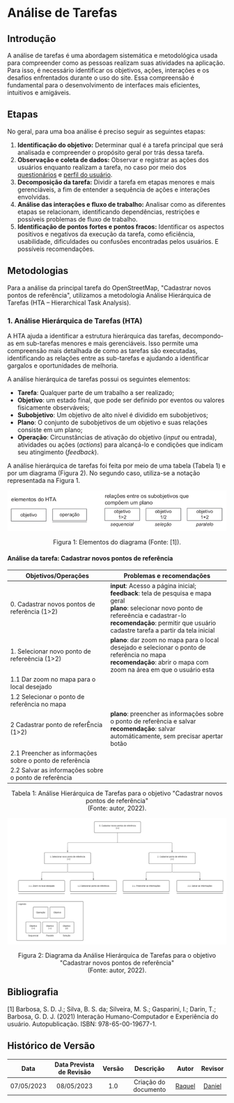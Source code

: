 # Análise de Tarefas

## Introdução

A análise de tarefas é uma abordagem sistemática e metodológica usada para compreender como as pessoas realizam suas atividades na aplicação. Para isso, é necessário identificar os objetivos, ações, interações e os desafios enfrentados durante o uso do site. Essa compreensão é fundamental para o desenvolvimento de interfaces mais eficientes, intuitivos e amigáveis.

## Etapas
No geral, para uma boa análise é preciso seguir as seguintes etapas:

1. **Identificação do objetivo:** Determinar qual é a tarefa principal que será analisada e compreender o propósito geral por trás dessa tarefa.
2. **Observação e coleta de dados:** Observar e registrar as ações dos usuários enquanto realizam a tarefa, no caso por meio dos [questionários](perfil_usuario.md) e [perfil do usuário](perfil_usuario.md).
3. **Decomposição da tarefa:** Dividir a tarefa em etapas menores e mais gerenciáveis, a fim de entender a sequência de ações e interações envolvidas.
4. **Análise das interações e fluxo de trabalho:** Analisar como as diferentes etapas se relacionam, identificando dependências, restrições e possíveis problemas de fluxo de trabalho.
5. **Identificação de pontos fortes e pontos fracos:** Identificar os aspectos positivos e negativos da execução da tarefa, como eficiência, usabilidade, dificuldades ou confusões encontradas pelos usuários. E possíveis recomendações.


## Metodologias 
Para a análise da principal tarefa do OpenStreetMap, "Cadastrar novos pontos de referência", utilizamos a metodologia Análise	Hierárquica	de	Tarefas	(HTA	– Hierarchical Task Analysis).
<!-- Para fazer uso das principais metodologias de análise de tarefas, selecionamos as tarefas "Cadastrar novos pontos de referência", "Procurar rotas" e Contribuir com o desenvolvimento do site#, as tarefas mais utilizadas pelos usuários. As metodologias mais usadas são: -->

<!-- - Análise	Hierárquica	de	Tarefas	(HTA	– Hierarchical Task Analysis)
- GOMS	(Goals,	Operators,	Methods, e	Selection	Rules) -->
<!-- - ConcurTaskTrees (CTT) -->


### 1. Análise Hierárquica de Tarefas (HTA)
A HTA ajuda a identificar a estrutura hierárquica das tarefas, decompondo-as em sub-tarefas menores e mais gerenciáveis. Isso permite uma compreensão mais detalhada de como as tarefas são executadas, identificando as relações entre as sub-tarefas e ajudando a identificar gargalos e oportunidades de melhoria.

A análise hierárquica de tarefas possui os seguintes elementos:

- **Tarefa**: Qualquer parte de um trabalho a ser realizado;
- **Objetivo**: um estado final, que pode ser definido por eventos ou valores fisicamente observáveis;
- **Subobjetivo**: Um objetivo de alto nível é dividido em subobjetivos;
- **Plano**: O conjunto de subobjetivos de um objetivo e suas relações consiste em um plano;
- **Operação**: Circunstâncias de ativação do objetivo (_input_ ou entrada), atividades ou ações (_actions_) para alcançá-lo e condições que indicam seu atingimento (_feedback_).

A análise hierárquica de tarefas foi feita por meio de uma tabela (Tabela 1) e por um diagrama (Figura 2). No segundo caso, utiliza-se a notação representada na Figura 1.

![Elementos do diagrama](./../assets/analise_requisitos/hta-1.png)

<div style="text-align: center">
<p> Figura 1: Elementos do diagrama (Fonte: [1]).</p>
</div>

#### **Análise da tarefa: Cadastrar novos pontos de referência**


| Objetivos/Operações | Problemas e recomendações |
| - | - |
| 0. Cadastrar novos pontos de referência (1>2)| **input**:  Acesso a página inicial;<br/> **feedback**: tela de pesquisa e mapa geral  <br/> **plano**: selecionar novo ponto de refereência e cadastrar-lo <br/> **recomendação**: permitir que usuário cadastre tarefa a partir da tela inicial |
| 1.  Selecionar novo ponto de refereência (1>2) | **plano**: dar zoom no mapa para o local desejado e selecionar o ponto de referência no mapa<br/> **recomendação**: abrir o mapa com zoom na área em que o usuário esta|
| 1.1  Dar zoom no mapa para o local desejado |   | |
| 1.2  Selecionar o ponto de referência no mapa |  | |
| 2  Cadastrar ponto de referÊncia (1>2)| **plano**: preencher as informações sobre o ponto de referência e salvar <br/> **recomendação**: salvar automáticamente, sem precisar apertar botão| |
| 2.1 Preencher as informações sobre o ponto de referência |  | |
| 2.2 Salvar as informações sobre o ponto de referência |  | |
<div style="text-align: center">
<p> Tabela 1: Análise Hierárquica de Tarefas para o objetivo "Cadastrar novos pontos de referência" <br/>(Fonte: autor, 2022).</p>
</div>

![Diagrama da Análise Hierárquica de Tarefas para o objetivo "Cadastrar novos pontos de referência"](./../assets/analise_requisitos/diagrama.png)

<div style="text-align: center">
<p> Figura 2: Diagrama da Análise Hierárquica de Tarefas para o objetivo "Cadastrar novos pontos de referência" <br/> (Fonte: autor, 2022).</p>
</div>


<!-- ### 2. Objetivos, Operadores, Métodos e Regras de Seleção (GOMS)

O GOMS visa modelar o desempenho humano em interações com sistemas computacionais. Ele analisa as metas dos usuários, os operadores disponíveis, os métodos seguidos e as regras de seleção utilizadas. Essa análise permite identificar os passos cognitivos e as ações necessárias para realizar uma tarefa, bem como possíveis gargalos cognitivos. Com base nessas informações, os projetistas podem otimizar o design dos sistemas, simplificando as interações, reduzindo a carga cognitiva e tornando as tarefas mais eficientes e fáceis de serem executadas.

    #### Citar autores dos livros indicados

#### Análise da tarefa: Procurar rotas

O modelo GOMS foi utilizado para analisar a tarefa "Procurar rotas", sendo o escopo de avaliação a situação em que um usuário experiente com a plataforma deseja aprender os conceitos iniciais de xadrez. -->

<!-- GOAL 0: aprender a jogar xadrez
<p style="padding-left: 1vw">GOAL 1: encontrar a seção de estudo da plataforma</p>
<p style="padding-left: 3vw">OP. 1.1: posicionar o cursor do mouse sobre o menu aprender</p>
<p style="padding-left: 3vw">OP. 1.2: clicar no menu "básicos do xadrez" </p>
<p style="padding-left: 1vw">GOAL 2: selecionar o assunto para estudar </p>
<p style="padding-left: 3vw">OP. 2.1: girar a roda do mouse para a modalidade desejada </p>
<p style="padding-left: 3vw">OP. 2.2: clicar na opção desejada </p>
<p style="padding-left: 1vw">GOAL 3: estudar o assunto escolhido </p>
<p style="padding-left: 3vw">OP. 3.1: fazer a leitura do tutorial à direita da página </p>
<p style="padding-left: 3vw">OP. 3.2: movimentar as peças no tabuleiro clicando nelas e nas posições de destino </p> -->

<!-- ### 3. ConcurTaskTrees (CTT)
    #### Explicar e a metodologia e a tarefa z

#### Análise da tarefa: Contribuir com o desenvolvimento do site
    #### Usar a metodologia na tarefa z -->



## Bibliografia

[1] Barbosa, S. D. J.; Silva, B. S. da; Silveira, M. S.; Gasparini, I.; Darin, T.; Barbosa, G. D. J. (2021) Interação Humano-Computador e Experiência do usuário. Autopublicação. ISBN: 978-65-00-19677-1.

## Histórico de Versão
|    Data    | Data Prevista de Revisão | Versão |      Descrição       |                                                                Autor                                                                 |               Revisor               |
| :--------: | :----------------------: | :----: | :------------------: | :----------------------------------------------------------------------------------------------------------------------------------: | :---------------------------------: |
| 07/05/2023 |        08/05/2023        |  1.0   | Criação do documento | [Raquel](https://github.com/raqueleucaria) | [Daniel](https://github.com/daniel-de-sousa)|